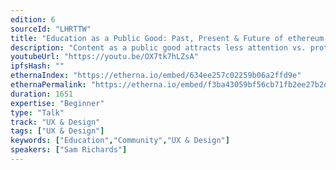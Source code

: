 ```yaml
---
edition: 6
sourceId: "LHRTTW"
title: "Education as a Public Good: Past, Present & Future of ethereum.org"
description: "Content as a public good attracts less attention vs. protocol infrastructure yet is a critical resource for our community. See an overview of the mission, progress & evolution of ethereum.org as an educational public good. As the \"front door\" to Ethereum for many web users across the globe, ethereum.org currently receives ~20 million visits per year across ~50 languages. It continues to expand & grow thanks to thousands of open source contributors. Let's dive into what's next for ethereum.org!"
youtubeUrl: "https://youtu.be/OX7tk7hLZsA"
ipfsHash: ""
ethernaIndex: "https://etherna.io/embed/634ee257c02259b06a2ffd9e"
ethernaPermalink: "https://etherna.io/embed/f3ba43059bf56cb71fb2ee27b2d7ffef49a8acda4c8221d98e4a57c75691ebc2"
duration: 1651
expertise: "Beginner"
type: "Talk"
track: "UX & Design"
tags: ["UX & Design"]
keywords: ["Education","Community","UX & Design"]
speakers: ["Sam Richards"]
---
```

